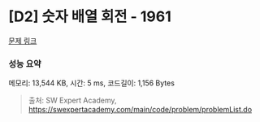 # [D2] 숫자 배열 회전 - 1961 

[문제 링크](https://swexpertacademy.com/main/code/problem/problemDetail.do?contestProbId=AV5Pq-OKAVYDFAUq) 

### 성능 요약

메모리: 13,544 KB, 시간: 5 ms, 코드길이: 1,156 Bytes



> 출처: SW Expert Academy, https://swexpertacademy.com/main/code/problem/problemList.do